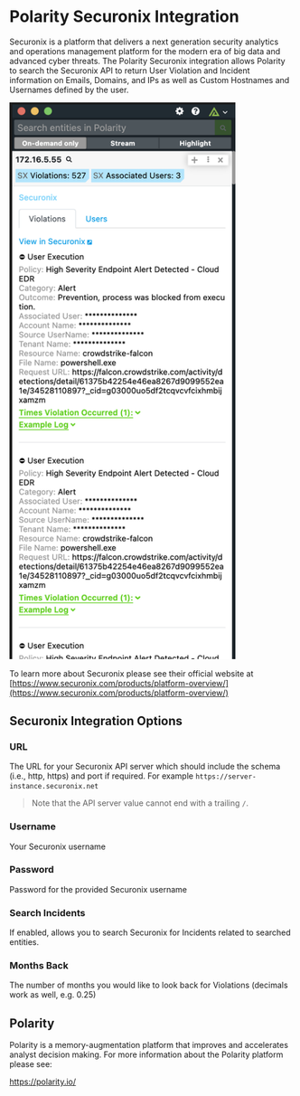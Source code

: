 
# Polarity Securonix Integration

Securonix is a platform that delivers a next generation security analytics and operations management platform for the modern era of big data and advanced cyber threats.
The Polarity Securonix integration allows Polarity to search the Securonix API to return User Violation and Incident information on Emails, Domains, and IPs as well as Custom Hostnames and Usernames defined by the user.

<div>
  <img width="400" alt="Integration Example" src="./assets/example-ip.png">
</div>

To learn more about Securonix please see their official website at [https://www.securonix.com/products/platform-overview/](https://www.securonix.com/products/platform-overview/)

## Securonix Integration Options

### URL

The URL for your Securonix API server which should include the schema (i.e., http, https) and port if required.  For example `https://server-instance.securonix.net`

> Note that the API server value cannot end with a trailing `/`.

### Username

Your Securonix username

### Password

Password for the provided Securonix username

### Search Incidents

If enabled, allows you to search Securonix for Incidents related to searched entities.

### Months Back
The number of months you would like to look back for Violations (decimals work as well, e.g. 0.25)

## Polarity

Polarity is a memory-augmentation platform that improves and accelerates analyst decision making.  For more information about the Polarity platform please see:

https://polarity.io/